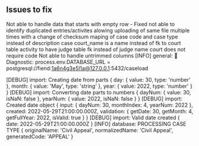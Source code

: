 ## Issues to fix
Not able to handle data that starts with empty row - Fixed 
not able to identify duplicated entries/activites alowing uploading of same file multiple times with a change of checksum
maping of case code and case type instead of description
case court_name is a name instead of fk to court table
activity to have judge table fk instead of judge name
court does not require code
Not able to handle untrimmed columns
[INFO] general: 🔧 Diagnostic: process.env.DATABASE_URL = postgresql://fiend:1a6n4g3e5l1a@127.0.0.1:5432/caseload


[DEBUG] import: Creating date from parts {
  day: { value: 30, type: 'number' },
  month: { value: 'May', type: 'string' },
  year: { value: 2022, type: 'number' }
}
[DEBUG] import: Converting date parts to numbers {
  dayNum: { value: 30, isNaN: false },
  yearNum: { value: 2022, isNaN: false }
}
[DEBUG] import: Created date object {
  input: { dayNum: 30, monthIndex: 4, yearNum: 2022 },
  created: 2022-05-29T21:00:00.000Z,
  validation: { getDate: 30, getMonth: 4, getFullYear: 2022, isValid: true }
}
[DEBUG] import: Valid date created { date: 2022-05-29T21:00:00.000Z }
[INFO] database: PROCESSING CASE TYPE {
  originalName: 'Civil Appeal',
  normalizedName: 'Civil Appeal',
  generatedCode: 'APPEAL'
}